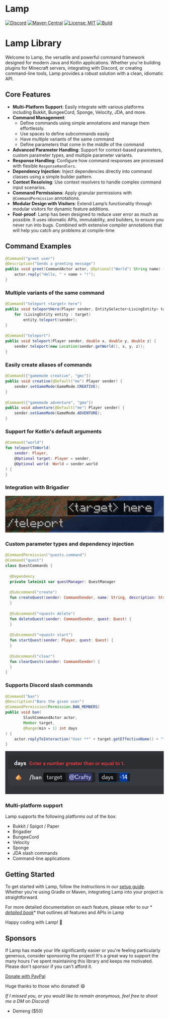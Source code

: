 # Lamp

[![Discord](https://discord.com/api/guilds/939962855476846614/widget.png)](https://discord.gg/pEGGF785zp)
[![Maven Central](https://img.shields.io/maven-metadata/v/https/repo1.maven.org/maven2/io/github/revxrsal/lamp.common/maven-metadata.xml.svg?label=maven%20central&colorB=brightgreen)](https://search.maven.org/artifact/io.github.revxrsal/lamp.common)
[![License: MIT](https://img.shields.io/badge/License-MIT-yellow.svg)](https://opensource.org/licenses/MIT)
[![Build](https://github.com/Revxrsal/Lamp/actions/workflows/gradle.yml/badge.svg)](https://github.com/Revxrsal/Lamp/actions/workflows/gradle.yml)

# Lamp Library

Welcome to Lamp, the versatile and powerful command framework designed for modern Java and Kotlin applications. Whether
you're building plugins for Minecraft servers, integrating with Discord, or creating command-line tools, Lamp provides a
robust solution with a clean, idiomatic API.

## Core Features

- **Multi-Platform Support**: Easily integrate with various platforms including Bukkit, BungeeCord, Sponge, Velocity,
  JDA,
  and more.
- **Command Management**:
    - Define commands using simple annotations and manage them effortlessly.
    - Use spaces to define subcommands easily
    - Have multiple variants of the same command
    - Define parameters that come in the middle of the command
- **Advanced Parameter Handling**: Support for context-based parameters, custom parameter types, and multiple parameter
  variants.
- **Response Handling**: Configure how command responses are processed with flexible `ResponseHandlers`.
- **Dependency Injection**: Inject dependencies directly into command classes using a simple builder pattern.
- **Context Resolving**: Use context resolvers to handle complex command input scenarios.
- **Command Permissions**: Apply granular permissions with `@CommandPermission` annotations.
- **Modular Design with Visitors**: Extend Lamp’s functionality through modular visitors for dynamic feature additions.
- **Fool-proof**: Lamp has been designed to reduce user error as much as possible. It uses idiomatic APIs, immutability,
  and builders, to ensure you never run into bugs. Combined with extensive compiler annotations that will help you catch
  any problems at compile-time

## Command Examples

```java
@Command("greet user")
@Description("Sends a greeting message")
public void greet(CommandActor actor, @Optional("World") String name) {
    actor.reply("Hello, " + name + "!");
}
```

### Multiple variants of the same command

```java
@Command("teleport <target> here")
public void teleportHere(Player sender, EntitySelector<LivingEntity> target) {
    for (LivingEntity entity : target)
        entity.teleport(sender);
}

@Command("teleport")
public void teleport(Player sender, double x, double y, double z) {
    sender.teleport(new Location(sender.getWorld(), x, y, z));
}
```

### Easily create aliases of commands

```java
@Command({"gamemode creative", "gmc"})
public void creative(@Default("me") Player sender) {
    sender.setGameMode(GameMode.CREATIVE);
}

@Command({"gamemode adventure", "gma"})
public void adventure(@Default("me") Player sender) {
    sender.setGameMode(GameMode.ADVENTURE);
}
```

### Support for Kotlin's default arguments

```kotlin
@Command("world")
fun teleportToWorld(
    sender: Player,
    @Optional target: Player = sender,
    @Optional world: World = sender.world
) {
}
```

### Integration with Brigadier

![Brigadier integration](https://github.com/Revxrsal/lamp-docs/blob/main/.gitbook/assets/image%20(4).png?raw=true)

### Custom parameter types and dependency injection

```kt
@CommandPermission("quests.command")
@Command("quest")
class QuestCommands {

  @Dependency
  private lateinit var questManager: QuestManager

  @Subcommand("create")
  fun createQuest(sender: CommandSender, name: String, description: String) {
  }

  @Subcommand("<quest> delete")
  fun deleteQuest(sender: CommandSender, quest: Quest) {
  }

  @Subcommand("<quest> start")
  fun startQuest(sender: Player, quest: Quest) {
  }

  @Subcommand("clear")
  fun clearQuests(sender: CommandSender) {
  }
}
```

### Supports Discord slash commands

```java
@Command("ban")
@Description("Bans the given user")
@CommandPermission(Permission.BAN_MEMBERS)
public void ban(
        SlashCommandActor actor,
        Member target,
        @Range(min = 1) int days
) {
    actor.replyToInteraction("User **" + target.getEffectiveName() + "** has been banned!").queue();
}
```

![JDA slahs commands](https://github.com/Revxrsal/lamp-docs/blob/main/.gitbook/assets/image%20(3).png?raw=true)

### Multi-platform support

Lamp supports the following platforms out of the box:

- Bukkit / Spigot / Paper
- Brigadier
- BungeeCord
- Velocity
- Sponge
- JDA slash commands
- Command-line applications

## Getting Started

To get started with Lamp, follow the instructions in our [setup guide](https://foxhut.gitbook.io/lamp-docs). Whether
you're using Gradle or
Maven, integrating Lamp into your project is straightforward.

For more detailed documentation on each feature, please refer to our *
*[detailed book](https://foxhut.gitbook.io/lamp-docs)** that outlines all features and APIs in Lamp

Happy coding with Lamp! 🚀

## Sponsors

If Lamp has made your life significantly easier or you're feeling particularly generous, consider sponsoring the
project! It's a great way to support the many hours I've spent maintaining this library and keeps me motivated. Please
don't sponsor if you can't afford it.

[Donate with PayPal](https://www.paypal.me/Recxrsion)

Huge thanks to those who donated! 😄

*If I missed you, or you would like to remain anonymous, feel free to shoot me a DM on Discord)*

- Demeng ($50)

